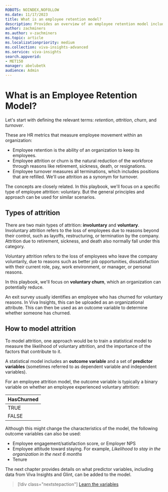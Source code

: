 ```yaml
---
ROBOTS: NOINDEX,NOFOLLOW
ms.date: 11/17/2023
title: What is an employee retention model?
description: Provides an overview of an employee retention model including terminology like attrition and turnover model.
author: zachminers
ms.author: v-zachminers
ms.topic: article
ms.localizationpriority: medium 
ms.collection: viva-insights-advanced 
ms.service: viva-insights
search.appverid: 
- MET150 
manager: abelubetk
audience: Admin
---
```


# What is an Employee Retention Model?

Let's start with defining the relevant terms: *retention*, *attrition*, *churn*, and *turnover*.

These are HR metrics that measure employee movement within an organization:

- Employee retention is the ability of an organization to keep its employees.
- Employee attrition or churn is the natural reduction of the workforce through reasons like retirement, sickness, death, or resignations.
- Employee turnover measures all terminations, which includes positions that are refilled. We'll use attrition as a synonym for turnover.

The concepts are closely related. In this playbook, we'll focus on a specific type of employee attrition: voluntary. But the general principles and approach can be used for similar scenarios.

## Types of attrition

There are two main types of attrition: **involuntary** and **voluntary**. Involuntary attrition refers to the loss of employees due to reasons beyond their control, such as layoffs, restructuring, or termination by the company. Attrition due to retirement, sickness, and death also normally fall under this category.

Voluntary attrition refers to the loss of employees who leave the company voluntarily, due to reasons such as better job opportunities, dissatisfaction with their current role, pay, work environment, or manager, or personal reasons.

In this playbook, we'll focus on **voluntary churn**, which an organization can potentially reduce.

An exit survey usually identifies an employee who has churned for voluntary reasons. In Viva Insights, this can be uploaded as an organizational attribute. This can then be used as an outcome variable to determine whether someone has churned.

## How to model attrition

To model attrition, one approach would be to train a statistical model to measure the likelihood of voluntary attrition, and the importance of the factors that contribute to it.

A statistical model includes an **outcome variable** and a set of **predictor variables** (sometimes referred to as dependent variable and independent variables).

For an employee attrition model, the outcome variable is typically a binary variable on whether an employee experienced voluntary attrition:

| HasChurned |
| ---------- |
| TRUE |
| FALSE |

Although this might change the characteristics of the model, the following outcome variables can also be used:

- Employee engagement/satisfaction score, or Employer NPS
- Employee attitude toward staying. For example, *Likelihood to stay in the organization in the next 6 months*
- Tenure

The next chapter provides details on what predictor variables, including data from Viva Insights and Glint, can be added to the model.

> [!div class="nextstepaction"]
> [Learn the variables](employee-retention-metrics-queries.md)
